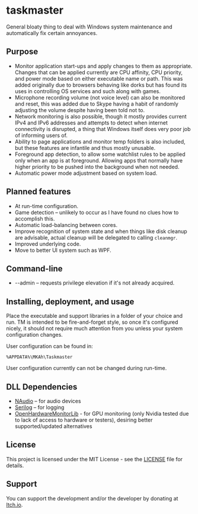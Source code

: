 # taskmaster

General bloaty thing to deal with Windows system maintenance and automatically fix certain annoyances.

## Purpose

* Monitor application start-ups and apply changes to them as appropriate.
Changes that can be applied currently are CPU affinity, CPU priority, and power mode based on either executable name or path.
This was added originally due to browsers behaving like dorks but has found its uses in controlling OS services and such along with games.
* Microphone recording volume (not voice level) can also be monitored and reset,
this was added due to Skype having a habit of randomly adjusting the volume despite having been told not to.
* Network monitoring is also possible, though it mostly provides current IPv4 and IPv6 addresses and attempts to detect when internet connectivity is disrupted,
a thing that Windows itself does very poor job of informing users of.
* Ability to page applications and monitor temp folders is also included, but these features are infantile and thus mostly unusable.
* Foreground app detection, to allow some watchlist rules to be applied only when an app is at foreground.
Allowing apps that normally have higher priority to be pushed into the background when not needed.
* Automatic power mode adjustment based on system load.

## Planned features

* At run-time configuration.
* Game detection – unlikely to occur as I have found no clues how to accomplish this.
* Automatic load-balancing between cores.
* Improve recognition of system state and when things like disk cleanup are advisable, actual cleanup will be delegated to calling `cleanmgr`.
* Improved underlying code.
* Move to better UI system such as WPF.

## Command-line

* --admin – requests privilege elevation if it's not already acquired.

## Installing, deployment, and usage

Place the executable and support libraries in a folder of your choice and run.
TM is intended to be fire-and-forget style, so once it's configured nicely, it should not require much attention from you unless your system configuration changes.

User configuration can be found in:
```
%APPDATA%\MKAh\Taskmaster
```

User configuration currently can not be changed during run-time.

## DLL Dependencies

* [NAudio](https://github.com/naudio/NAudio) – for audio devices
* [Serilog](https://github.com/serilog/serilog) – for logging
* [OpenHardwareMonitorLib](https://github.com/Ashwinning/openhardwaremonitorlib) - for GPU monitoring (only Nvidia tested due to lack of access to hardware or testers), desiring better supported/updated alternatives

## License

This project is licensed under the MIT License - see the [LICENSE](LICENSE) file for details.

## Support

You can support the development and/or the developer by donating at [Itch.io](https://mkah.itch.io/taskmaster).
